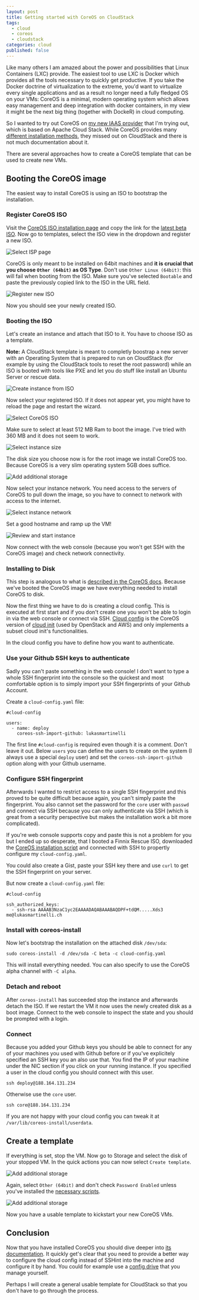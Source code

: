 ```yaml
---
layout: post
title: Getting started with CoreOS on CloudStack
tags: 
  - cloud
  - coreos
  - cloudstack
categories: cloud
published: false
---
```


Like many others I am amazed about the power and possibilities that Linux Containers (LXC) provide. The easiest tool to use LXC is Docker which provides all the tools necessary to quickly get productive. If you take the Docker doctrine of virtualization to the extreme, you'd want to virtualize every single applications and as a result no longer need a fully fledged OS on your VMs: CoreOS is a minimal, modern operating system which allows easy management and deep integration with docker containers, in my view it might be the next big thing (together with DockeR) in cloud computing.

So I wanted to try out CoreOS on [my new IAAS provider](http://iwstack.com/) that I'm trying out, which is based on Apache Cloud Stack. While CoreOS provides many [different installation methods](http://coreos.com/docs/running-coreos/platforms), they missed out on CloudStack and there is not much documentation about it.

There are several approaches how to create a CoreOS template that can be used to create new VMs.

## Booting the CoreOS image
The easiest way to install CoreOS is using an ISO to bootstrap the installation.

### Register CoreOS ISO
Visit the [CoreOS ISO installation page](http://coreos.com/docs/running-coreos/platforms/iso/) and copy the link for the [latest beta ISO]((http://beta.release.core-os.net/amd64-usr/current/coreos_production_iso_image.iso)).
Now go to templates, select the ISO view in the dropdown and register a new ISO.

![Select ISP page](/media/cloudstack/select-iso-page.png)

CoreOS is only meant to be installed on 64bit machines and **it is crucial that you choose `Other (64bit)` as OS Type**. Don't use `Other Linux (64bit)`: this will fail when booting from the ISO. Make sure you've selected `Bootable` and paste the previously copied link to the ISO in the URL field.

![Register new ISO](/media/cloudstack/register-iso.png)

Now you should see your newly created ISO.

### Booting the ISO

Let's create an instance and attach that ISO to it. You have to choose ISO as a template.

**Note:** A CloudStack template is meant to completly boostrap a new server with an Operating System that is prepared to run on CloudStack (for example by using the CloudStack tools to reset the root password) while an ISO is booted with tools like PXE and let you do stuff like install an Ubuntu Server or rescue data.

![Create instance from ISO](/media/cloudstack/create-instance-setup.png)

Now select your registered ISO. If it does not appear yet, you might have to reload the page and restart the wizard.

![Select CoreOS ISO](/media/cloudstack/create-instance-template.png)

Make sure to select at least 512 MB Ram to boot the image. I've tried with 360 MB and it does not seem to work.

![Select instance size](/media/cloudstack/create-instance-compute.png)

The disk size you choose now is for the root image we install CoreOS too. Because CoreOS is a very slim operating system 5GB does suffice.

![Add additional storage](/media/cloudstack/create-instance-data-disk.png)

Now select your instance network. You need access to the servers of CoreOS to pull down the image, so you have to connect to network with access to the internet.

![Select instance network](/media/cloudstack/create-instance-network.png)

Set a good hostname and ramp up the VM!

![Review and start instance](/media/cloudstack/create-instance-review.png)

Now connect with the web console (because you won't get SSH with the CoreOS image) and check network connectivity.

### Installing to Disk

This step is analogous to what is [described in the CoreOS docs](https://coreos.com/docs/running-coreos/bare-metal/installing-to-disk/). Because we've booted the CoreOS image we have everything needed to install CoreOS to disk.

Now the first thing we have to do is creating a cloud config. This is executed at first start and if you don't create one you won't be able to login in via the web console or connect via SSH. [Cloud config](http://coreos.com/docs/cluster-management/setup/cloudinit-cloud-config/) is the CoreOS version of [cloud init](http://cloudinit.readthedocs.org/en/latest/) (used by OpenStack and AWS) and only implements a subset cloud init's functionalities.

In the cloud config you have to define how you want to authenticate.

### Use your Github SSH keys to authenticate

Sadly you can't paste something in the web console! I don't want to type a whole SSH fingerprint into the console so the quickest and most comfortable option is to simply import your SSH fingerprints of your Github Account.

Create a `cloud-config.yaml` file:
```
#cloud-config

users:
  - name: deploy
    coreos-ssh-import-github: lukasmartinelli
```
The first line `#cloud-config` is required even though it is a comment. Don't leave it out. Below `users` you can define the users to create on the system (I always use a special `deploy` user) and set the `coreos-ssh-import-github` option along with your Github username.

### Configure SSH fingerprint

Afterwards I wanted to restrict access to a single SSH fingerprint and this proved to be quite difficult because again, you can't simply paste the fingerprint.
You also cannot set the password for the `core` user with `passwd` and connect via SSH because you can only authenticate via SSH (which is
great from a security perspective but makes the installation work a bit more
complicated).

If you're web console supports copy and paste this is not a problem for you but I ended up so desperate, that I booted a Finnix Rescue ISO, downloaded the [CoreOS installation script](https://raw.github.com/coreos/init/master/bin/coreos-install) and connected with SSH to propertly configure my `cloud-config.yaml`.

You could also create a Gist, paste your SSH key there and use `curl` to get the SSH fingerprint on your server.

But now create a `cloud-config.yaml` file:
```
#cloud-config

ssh_authorized_keys:
  - ssh-rsa AAAAB3NzaC1yc2EAAAADAQABAAABAQDPF+tdQM.....Xds3 me@lukasmartinelli.ch
```

### Install with coreos-install
Now let's bootstrap the installation on the attached disk `/dev/sda`:
```
sudo coreos-install -d /dev/sda -C beta -c cloud-config.yaml
```
This will install everything needed. You can also specify to use the CoreOS alpha channel with `-C alpha`.

### Detach and reboot
After `coreos-install` has succeeded stop the instance and afterwards detach the ISO.
If we restart the VM it now uses the newly created disk as a boot image. Connect to the web console to inspect the state and you should be prompted with a login.

### Connect
Because you added your Github keys you should be able to connect for any of your machines you used with Github before or if you've explicitely specified an SSH key you an also use that. You find the IP of your machine under the NIC section if you click on your running instance. If you specified a user in the cloud config you should connect with this user.
```
ssh deploy@188.164.131.234
```
Otherwise use the `core` user.
```
ssh core@188.164.131.234
```

If you are not happy with your cloud config you can tweak it at `/var/lib/coreos-install/userdata`.

## Create a template
If everything is set, stop the VM. Now go to Storage and select the disk of your stopped VM. In the quick actions you can now select `Create template`.

![Add additional storage](/media/cloudstack/template-from-disk.png)

Again, select `Other (64bit)` and don't check `Password Enabled` unless you've installed the [necessary scripts](https://cloudstack.apache.org/docs/en-US/Apache_CloudStack/4.0.2/html/Admin_Guide/add-password-management-to-templates.html).

![Add additional storage](/media/cloudstack/create-template-from-disk.png)

Now you have a usable template to kickstart your new CoreOS VMs.

## Conclusion
Now that you have installed CoreOS you should dive deeper into [its documentation](http://coreos.com/docs/). It quickly get's clear that you need to provide a better way to configure the cloud config instead of SSHint into the machine and configure it by hand. You could for example use a [config drive](http://coreos.com/docs/cluster-management/setup/cloudinit-config-drive/) that you manage yourself.

Perhaps I will create a general usable template for CloudStack so that you don't have to go through the process.